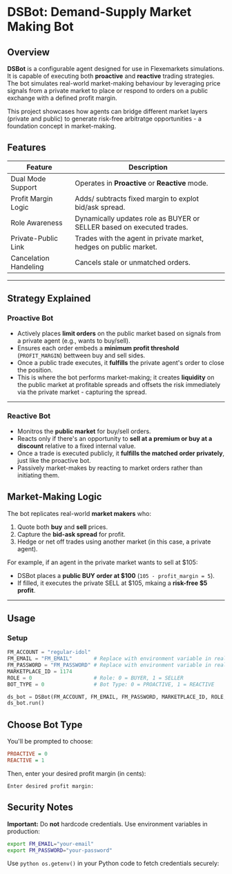 # DSBot: Demand-Supply Market Making Bot

## Overview

**DSBot** is a configurable agent designed for use in Flexemarkets simulations. It is capable of executing both **proactive** and **reactive** trading strategies. The bot simulates real-world market-making behaviour by leveraging price signals from a private market to place or respond to orders on a public exchange with a defined profit margin.

This project showcases how agents can bridge different market layers (private and public) to generate risk-free arbitratge opportunities - a foundation concept in market-making.

## Features
| Feature               | Description                                                             |
|-----------------------|-----------------------------------------------------------------------|
| Dual Mode Support     | Operates in **Proactive** or **Reactive** mode.                       |
| Profit Margin Logic   | Adds/ subtracts fixed margin to explot bid/ask spread.                |
| Role Awareness        | Dynamically updates role as BUYER or SELLER based on executed trades. |
| Private-Public Link   | Trades with the agent in private market, hedges on public market.     |
| Cancelation Handeling | Cancels stale or unmatched orders.                                    |

---

## Strategy Explained
### **Proactive Bot**
- Actively places **limit orders** on the public market based on signals from a private agent (e.g., wants to buy/sell).
- Ensures each order embeds a **minimum profit threshold** (`PROFIT_MARGIN`) bettween buy and sell sides.
- Once a public trade executes, it **fulfills** the private agent's order to close the position.
- This is where the bot performs market-making; it creates **liquidity** on the public market at profitable spreads and offsets the risk immediately via the private market - capturing the spread.

---

### **Reactive Bot**
- Monitros the **public market** for buy/sell orders.
- Reacts only if there's an opportunity to **sell at a premium or buy at a discount** relative to a fixed internal value.
- Once a trade is executed publicly, it **fulfills the matched order privately**, just like the proactive bot.
- Passively market-makes by reacting to market orders rather than initiating them.

## Market-Making Logic
The bot replicates real-world **market makers** who:
1. Quote both **buy** and **sell** prices.
2. Capture the **bid-ask spread** for profit.
3. Hedge or net off trades using another market (in this case, a private agent).

For example, if an agent in the private market wants to sell at $105:
- DSBot places a **public BUY order at $100** (`105 - profit_margin = 5`).
- If filled, it executes the private SELL at $105, mkaing a **risk-free $5 profit**.

---
## Usage
### Setup
```python
FM_ACCOUNT = "regular-idol"
FM_EMAIL = "FM_EMAIL"       # Replace with environment variable in real use.
FM_PASSWORD = "FM_PASSWORD" # Replace with environment variable in real use.
MARKETPLACE_ID = 1174
ROLE = 0                    # Role: 0 = BUYER, 1 = SELLER
BOT_TYPE = 0                # Bot Type: 0 = PROACTIVE, 1 = REACTIVE

ds_bot = DSBot(FM_ACCOUNT, FM_EMAIL, FM_PASSWORD, MARKETPLACE_ID, ROLE, BOT_TYPE)
ds_bot.run()
```
## Choose Bot Type
You'll be prompted to choose:

```ini
PROACTIVE = 0
REACTIVE = 1
```
Then, enter your desired profit margin (in cents):
```text
Enter desired profit margin:
```
## Security Notes
**Important:**
Do **not** hardcode credentials. Use environment variables in production:

```bash
export FM_EMAIL="your-email"
export FM_PASSWORD="your-password"
```
Use ```python os.getenv()``` in your Python code to fetch credentials securely:
